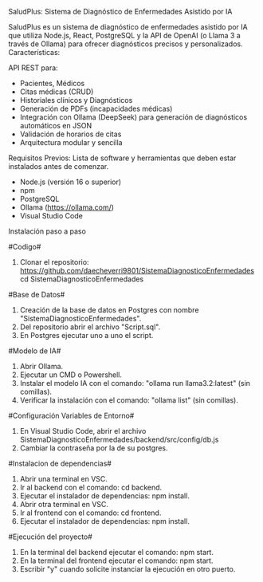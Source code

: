 SaludPlus: Sistema de Diagnóstico de Enfermedades Asistido por IA

SaludPlus es un sistema de diagnóstico de enfermedades asistido por IA que utiliza Node.js, React, PostgreSQL y la API de OpenAI (o Llama 3 a través de Ollama) para ofrecer diagnósticos precisos y personalizados.
Características:

API REST para:
- Pacientes, Médicos
- Citas médicas (CRUD)
- Historiales clínicos y Diagnósticos
- Generación de PDFs (incapacidades médicas)
- Integración con Ollama (DeepSeek) para generación de diagnósticos automáticos en JSON
- Validación de horarios de citas
- Arquitectura modular y sencilla

Requisitos Previos:
Lista de software y herramientas que deben estar instalados antes de comenzar.

- Node.js (versión 16 o superior)
- npm
- PostgreSQL
- Ollama (https://ollama.com/)
- Visual Studio Code

Instalación paso a paso

#Codigo#
1. Clonar el repositorio: https://github.com/daecheverri9801/SistemaDiagnosticoEnfermedades cd SistemaDiagnosticoEnfermedades

#Base de Datos#
1. Creación de la base de datos en Postgres con nombre "SistemaDiagnosticoEnfermedades".
2. Del repositorio abrir el archivo "Script.sql".
3. En Postgres ejecutar uno a uno el script.

#Modelo de IA#
1. Abrir Ollama.
2. Ejecutar un CMD o Powershell.
3. Instalar el modelo IA con el comando: "ollama run llama3.2:latest" (sin comillas).
4. Verificar la instalación con el comando: "ollama list" (sin comillas).

#Configuración Variables de Entorno#
1. En Visual Studio Code, abrir el archivo SistemaDiagnosticoEnfermedades/backend/src/config/db.js
2. Cambiar la contraseña por la de su postgres.

#Instalacion de dependencias#
1. Abrir una terminal en VSC.
2. Ir al backend con el comando: cd backend.
3. Ejecutar el instalador de dependencias: npm install.
4. Abrir otra terminal en VSC.
5. Ir al frontend con el comando: cd frontend.
6. Ejecutar el instalador de dependencias: npm install.

#Ejecución del proyecto#
1. En la terminal del backend ejecutar el comando: npm start.
2. En la terminal del frontend ejecutar el comando: npm start.
3. Escribir "y" cuando solicite instanciar la ejecución en otro puerto. 

